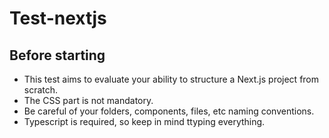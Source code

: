 # Test-nextjs

## Before starting
- This test aims to evaluate your ability to structure a Next.js project from scratch.
- The CSS part is not mandatory.
- Be careful of your folders, components, files, etc naming conventions.
- Typescript is required, so keep in mind ttyping everything.
